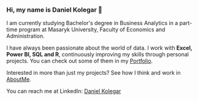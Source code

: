 ### Hi, my name is Daniel Kolegar 👋
I am currently studying Bachelor's degree in Business Analytics in a part-time program at Masaryk University, Faculty of Economics and Administration.

I have always been passionate about the world of data. I work with **Excel, Power BI, SQL and R**, continuously improving my skills through personal projects. You can check out some of them in my [Portfolio](https://github.com/DanielKolegar/Portfolio).

Interested in more than just my projects? See how I think and work in [AboutMe](https://github.com/DanielKolegar/AboutMe).

You can reach me at LinkedIn: [Daniel Kolegar](https://www.linkedin.com/in/daniel-kolegar/)

<!--
**DanielKolegar/DanielKolegar** is a ✨ _special_ ✨ repository because its `README.md` (this file) appears on your GitHub profile.

Here are some ideas to get you started:

- 🔭 I’m currently working on ...
- 🌱 I’m currently learning ...
- 👯 I’m looking to collaborate on ...
- 🤔 I’m looking for help with ...
- 💬 Ask me about ...
- 📫 How to reach me: ...
- 😄 Pronouns: ...
- ⚡ Fun fact: ...
-->
